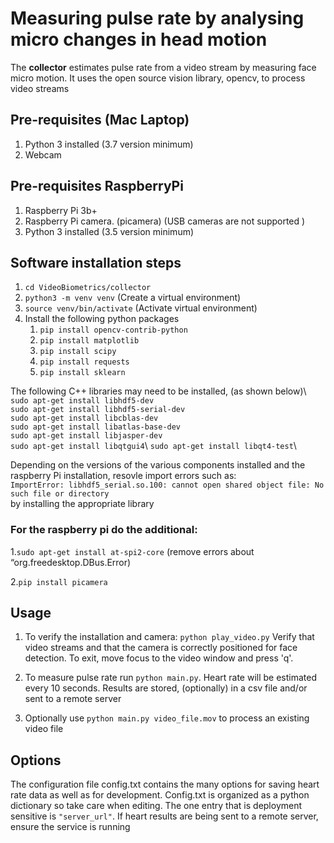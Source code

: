 # Measuring pulse rate by analysing micro changes in head motion
The **collector** estimates pulse rate from a video stream by measuring face micro motion. It uses the open source vision library, opencv, to process video streams

## Pre-requisites (Mac Laptop)
1. Python 3 installed (3.7 version minimum)
2. Webcam

## Pre-requisites RaspberryPi
1. Raspberry Pi 3b+
2. Raspberry Pi camera. (picamera) (USB cameras are not supported )
3. Python 3 installed (3.5 version minimum)


## Software installation steps
1. `cd VideoBiometrics/collector`
2. `python3 -m venv venv`  (Create a virtual environment)
3. `source venv/bin/activate` (Activate virtual environment)
4. Install the following python packages
    1. `pip install opencv-contrib-python`
    2. `pip install matplotlib`
    3. `pip install scipy`
    4. `pip install requests`
    5. `pip install sklearn`

The following C++ libraries may need to be installed, (as shown below)\    
`sudo apt-get install libhdf5-dev`\
`sudo apt-get install libhdf5-serial-dev`\
`sudo apt-get install libcblas-dev`\
`sudo apt-get install libatlas-base-dev`\
`sudo apt-get install libjasper-dev`\
`sudo apt-get install libqtgui4`\ 
`sudo apt-get install libqt4-test`\

Depending on the versions of the various components installed and the raspberry Pi installation, resovle import errors such as:\
`ImportError: libhdf5_serial.so.100: cannot open shared object file: No such file or directory`\
by installing the appropriate library


### For the raspberry pi do the additional:
1.`sudo apt-get install at-spi2-core` (remove errors about “org.freedesktop.DBus.Error)

2.`pip install picamera`
    
    
## Usage
1. To verify the installation and camera: `python play_video.py` Verify that video streams and that the camera is correctly positioned for face detection. To exit, move focus to the video window and press 'q'.

2. To measure pulse rate run `python main.py`. Heart rate will be estimated every 10 seconds. Results are stored, (optionally) in a csv file and/or sent to a remote server
3. Optionally use `python main.py video_file.mov` to process an existing video file

## Options
The configuration file config.txt contains the many options for saving heart rate data as well as for development. Config.txt is organized as a python 
dictionary so take care when editing. The one entry that is deployment sensitive is `"server_url"`. If heart results are being sent to a remote server, ensure the service is running

